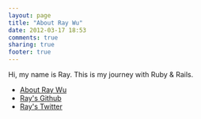 ```yaml
---
layout: page
title: "About Ray Wu"
date: 2012-03-17 18:53
comments: true
sharing: true
footer: true
---
```


Hi, my name is Ray. This is my journey with Ruby & Rails.

<ul>
<li><a href="http://www.about.me/raywu">About Ray Wu</a></li>
<li><a href="http://www.github.com/raywu">Ray's Github</a></li>
<li><a href="http://www.twitter.com/raymond_wu">Ray's Twitter</a></li>
</ul>
